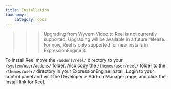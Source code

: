 ```yaml
---
title: Installation
taxonomy:
    category: docs
---
```


>>> Upgrading from Wyvern Video to Reel is not currently supported. Upgrading will be available in a future release. For now, Reel is only supported for new installs in ExpressionEngine 3.

To install Reel move the ``/addons/reel/`` directory to your ``/system/user/addons/`` folder. Also copy the ``/themes/user/reel/`` folder to the ``/themes/user/`` directory in your ExpressionEngine install. Login to your control panel and visit the Developer > Add-on Manager page, and click the Install link for Reel.